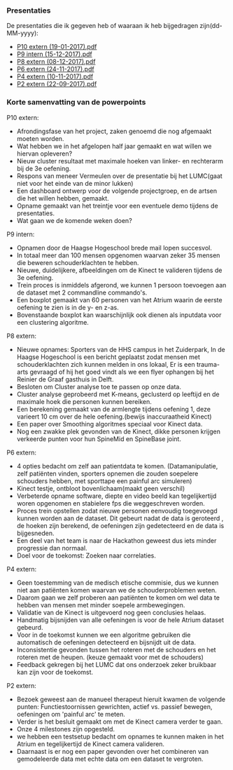 ### Presentaties

De presentaties die ik gegeven heb of waaraan ik heb bijgedragen zijn(dd-MM-yyyy):
* [P10 extern (19-01-2017).pdf](presentaties/Extern%20P10.pptx.pdf)
* [P9 intern (15-12-2017).pdf](presentaties/Intern%20P9.pptx.pdf)
* [P8 extern (08-12-2017).pdf](presentaties/Extern%20P8.pptx.pdf)
* [P6 extern (24-11-2017).pdf](presentaties/Extern%20P6.pptx.pdf)
* [P4 extern (10-11-2017).pdf](presentaties/Extern%20P4.pdf)
* [P2 extern (22-09-2017).pdf](presentaties/Extern%20P2.pdf)

### Korte samenvatting van de powerpoints
P10 extern:
* Afrondingsfase van het project, zaken genoemd die nog afgemaakt moeten worden.
* Wat hebben we in het afgelopen half jaar gemaakt en wat willen we hiervan opleveren?
* Nieuw cluster resultaat met maximale hoeken van linker- en rechterarm bij de 3e oefening.
* Respons van meneer Vermeulen over de presentatie bij het LUMC(gaat niet voor het einde van de minor lukken)
* Een dashboard ontwerp voor de volgende projectgroep, en de artsen die het willen hebben, gemaakt.
* Opname gemaakt van het treintje voor een eventuele demo tijdens de presentaties.
* Wat gaan we de komende weken doen?

P9 intern:
* Opnamen door de Haagse Hogeschool brede mail lopen succesvol.
* In totaal meer dan 100 mensen opgenomen waarvan zeker 35 mensen die beweren schouderklachten te hebben.
* Nieuwe, duidelijkere, afbeeldingen om de Kinect te valideren tijdens de 3e oefening.
* Trein proces is inmiddels afgerond, we kunnen 1 persoon toevoegen aan de dataset met 2 commandline commando's.
* Een boxplot gemaakt van 60 personen van het Atrium waarin de eerste oefening te zien is in de y- en z-as. 
* Bovenstaande boxplot kan waarschijnlijk ook dienen als inputdata voor een clustering algoritme.

P8 extern:
* Nieuwe opnames: Sporters van de HHS campus in het Zuiderpark, In de Haagse Hogeschool is een bericht geplaatst zodat mensen met schouderklachten zich kunnen melden in ons lokaal, Er is een trauma-arts gevraagd of hij het goed vindt als we een flyer ophangen bij het Reinier de Graaf gasthuis in Delft.
* Besloten om Cluster analyse toe te passen op onze data.
* Cluster analyse geprobeerd met K-means, geclusterd op leeftijd en de maximale hoek die personen kunnen bereiken.
* Een berekening gemaakt van de armlengte tijdens oefening 1, deze varieert 10 cm over de hele oefening.(bewijs inaccuraatheid Kinect)
* Een paper over Smoothing algoritmes speciaal voor Kinect data. 
* Nog een zwakke plek gevonden van de Kinect, dikke personen krijgen verkeerde punten voor hun SpineMid en SpineBase joint.

P6 extern:
* 4 opties bedacht om zelf aan patientdata te komen. (Datamanipulatie, zelf patiënten vinden, sporters opnemen die zouden soepelere schouders hebben, met sporttape een painful arc simuleren)
* Kinect testje, ontbloot bovenlichaam(maakt geen verschil)
* Verbeterde opname software, diepte en video beeld kan tegelijkertijd woren opgenomen en stabielere fps die weggeschreven worden.
* Proces trein opstellen zodat nieuwe personen eenvoudig toegevoegd kunnen worden aan de dataset. Dit gebeurt nadat de data is geroteerd , de hoeken zijn berekend, de oefeningen zijn gedetecteerd en de data is bijgesneden.
* Een deel van het team is naar de Hackathon geweest dus iets minder progressie dan normaal.
* Doel voor de toekomst: Zoeken naar correlaties.

P4 extern:
* Geen toestemming van de medisch etische commisie, dus we kunnen niet aan patiënten komen waarvan we de schouderproblemen weten.
* Daarom gaan we zelf proberen aan patiënten te komen om wel data te hebben van mensen met minder soepele armbewegingen.
* Validatie van de Kinect is uitgevoerd nog geen conclusies helaas.
* Handmatig bijsnijden van alle oefeningen is voor de hele Atrium dataset gebeurd.
* Voor in de toekomst kunnen we een algoritme gebruiken die automatisch de oefeningen detecteerd en bijsnijdt uit de data.
* Inconsistentie gevonden tussen het roteren met de schouders en het roteren met de heupen. (keuze gemaakt voor met de schouders)
* Feedback gekregen bij het LUMC dat ons onderzoek zeker bruikbaar kan zijn voor de toekomst.

P2 extern: 
* Bezoek geweest aan de manueel therapeut hieruit kwamen de volgende punten: Functiestoornissen gewrichten, actief vs. passief bewegen, oefeningen om 'painful arc' te meten.
* Verder is het besluit gemaakt om met de Kinect camera verder te gaan. 
* Onze 4 milestones zijn opgesteld.
* we hebben een testsetup bedacht om opnames te kunnen maken in het Atrium en tegelijkertijd de Kinect camera valideren. 
* Daarnaast is er nog een paper gevonden over het combineren van gemodeleerde data met echte data om een dataset te vergroten.

